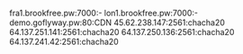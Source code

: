fra1.brookfree.pw:7000:-
lon1.brookfree.pw:7000:-
demo.goflyway.pw:80:CDN
45.62.238.147:2561:chacha20
64.137.251.141:2561:chacha20
64.137.250.136:2561:chacha20
64.137.241.42:2561:chacha20
 
 
